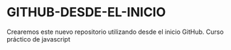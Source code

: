 # GITHUB-DESDE-EL-INICIO
 Crearemos este nuevo repositorio utilizando desde el inicio GitHub. Curso práctico de javascript
